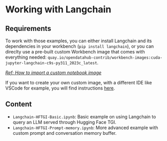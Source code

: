 # Working with Langchain

## Requirements

To work with those examples, you can either install Langchain and its dependencies in your workbench (`pip install langchain`), or you can direclty use a pre-built custom Workbench image that comes with everything needed: `quay.io/opendatahub-contrib/workbench-images:cuda-jupyter-langchain-c9s-py311_2023c_latest`.

*[Ref: How to import a custom notebook image](https://access.redhat.com/documentation/en-us/red_hat_openshift_data_science/1/html/managing_users_and_user_resources/managing_notebook_servers#configuring-a-custom-notebook-image_user-mgmt)*

If you want to create your own custom image, with a different IDE like VSCode for example, you will find instructions [here](https://github.com/opendatahub-io-contrib/workbench-images#building-an-image).

## Content

- `Langchain-HFTGI-Basic.ipynb`: Basic example on using Langchain to query an LLM served through Hugging Face TGI.
- `Langchain-HFTGI-Prompt-memory.ipynb`: More advanced example with custom prompt and conversation memory buffer.